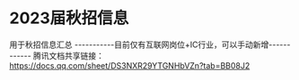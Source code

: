 # 2023届秋招信息
用于秋招信息汇总
-----------目前仅有互联网岗位+IC行业，可以手动新增------------
腾讯文档共享链接：
https://docs.qq.com/sheet/DS3NXR29YTGNHbVZn?tab=BB08J2
